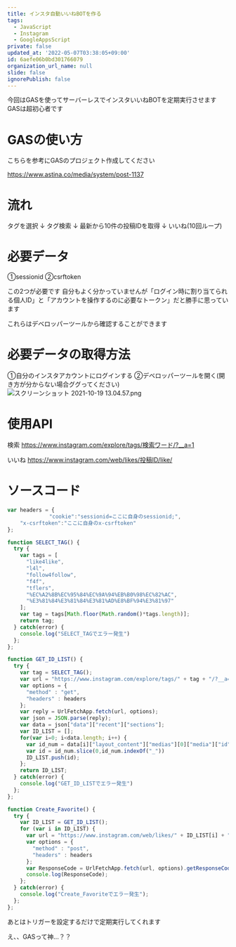```yaml
---
title: インスタ自動いいねBOTを作る
tags:
  - JavaScript
  - Instagram
  - GoogleAppsScript
private: false
updated_at: '2022-05-07T03:38:05+09:00'
id: 6aefe06b0bd301766079
organization_url_name: null
slide: false
ignorePublish: false
---
```

今回はGASを使ってサーバーレスでインスタいいねBOTを定期実行させます
GASは超初心者です

# GASの使い方
こちらを参考にGASのプロジェクト作成してください

https://www.astina.co/media/system/post-1137

# 流れ
タグを選択
↓
タグ検索
↓
最新から10件の投稿IDを取得
↓
いいね(10回ループ)

# 必要データ
①sessionid
②csrftoken

この2つが必要です
自分もよく分かっていませんが「ログイン時に割り当てられる個人ID」と「アカウントを操作するのに必要なトークン」だと勝手に思っています

これらはデベロッパーツールから確認することができます

# 必要データの取得方法
①自分のインスタアカウントにログインする
②デベロッパーツールを開く(開き方が分からない場合ググってください)
![スクリーンショット 2021-10-19 13.04.57.png](https://qiita-image-store.s3.ap-northeast-1.amazonaws.com/0/1745371/418010ba-b6d3-0359-c678-d0e847a811ea.png)

# 使用API
検索
https://www.instagram.com/explore/tags/検索ワード/?__a=1

いいね
https://www.instagram.com/web/likes/投稿ID/like/

# ソースコード
```javascript
var headers = {
　　　　　　　　"cookie":"sessionid=ここに自身のsessionid;",
    "x-csrftoken":"ここに自身のx-csrftoken"
};

function SELECT_TAG() {
  try {
    var tags = [
      "like4like",
      "l4l",
      "follow4follow",
      "f4f",
      "tflers",
      "%EC%A2%8B%EC%95%84%EC%9A%94%EB%B0%98%EC%82%AC",
      "%E3%81%84%E3%81%84%E3%81%AD%E8%BF%94%E3%81%97"
    ];
    var tag = tags[Math.floor(Math.random()*tags.length)];
    return tag;
  } catch(error) {
    console.log("SELECT_TAGでエラー発生")
  };
};

function GET_ID_LIST() {
  try {
    var tag = SELECT_TAG();
    var url = "https://www.instagram.com/explore/tags/" + tag + "/?__a=1";
    var options = {
      "method" : "get",
      "headers" : headers
    };
    var reply = UrlFetchApp.fetch(url, options);
    var json = JSON.parse(reply);
    var data = json["data"]["recent"]["sections"];
    var ID_LIST = [];
    for(var i=0; i<data.length; i++) {
      var id_num = data[i]["layout_content"]["medias"][0]["media"]["id"]
      var id = id_num.slice(0,id_num.indexOf("_"))
      ID_LIST.push(id);
    };
    return ID_LIST;
  } catch(error) {
    console.log("GET_ID_LISTでエラー発生")
  };
};

function Create_Favorite() {
  try {
    var ID_LIST = GET_ID_LIST();
    for (var i in ID_LIST) {
      var url = "https://www.instagram.com/web/likes/" + ID_LIST[i] + "/like/";
      var options = {
        "method" : "post",
        "headers" : headers
      };
      var ResponseCode = UrlFetchApp.fetch(url, options).getResponseCode();
      console.log(ResponseCode);
    };
  } catch(error) {
    console.log("Create_Favoriteでエラー発生");
  };
};
```

あとはトリガーを設定するだけで定期実行してくれます

え、、GASって神...？？


